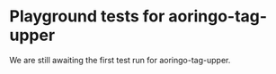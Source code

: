 # Playground tests for aoringo-tag-upper
We are still awaiting the first test run for aoringo-tag-upper.
